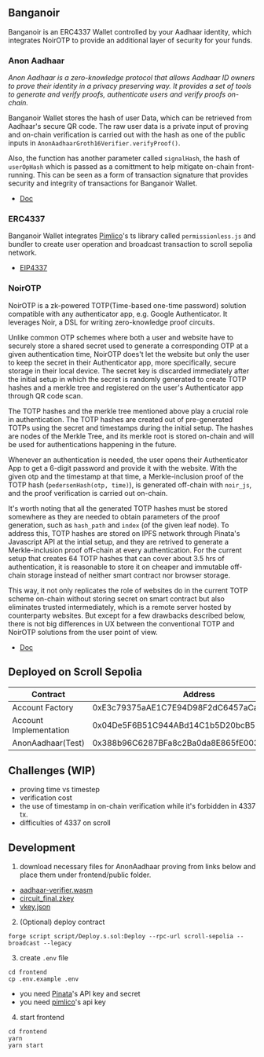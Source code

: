 ## Banganoir

Banganoir is an ERC4337 Wallet controlled by your Aadhaar identity, which integrates NoirOTP to provide an additional layer of security for your funds.

### Anon Aadhaar

_Anon Aadhaar is a zero-knowledge protocol that allows Aadhaar ID owners to prove their identity in a privacy preserving way. It provides a set of tools to generate and verify proofs, authenticate users and verify proofs on-chain._

Banganoir Wallet stores the hash of user Data, which can be retrieved from Aadhaar's secure QR code. The raw user data is a private input of proving and on-chain verification is carried out with the hash as one of the public inputs in `AnonAadhaarGroth16Verifier.verifyProof()`.

Also, the function has another parameter called `signalHash`, the hash of `userOpHash` which is passed as a comittment to help mitigate on-chain front-running. This can be seen as a form of transaction signature that provides security and integrity of transactions for Banganoir Wallet.

- [Doc](https://github.com/anon-aadhaar/anon-aadhaar)

### ERC4337

Banganoir Wallet integrates [Pimlico](pimlico.io)'s ts library called `permissionless.js` and bundler to create user operation and broadcast transaction to scroll sepolia network.

- [EIP4337](https://eips.ethereum.org/EIPS/eip-4337)

### NoirOTP

NoirOTP is a zk-powered TOTP(Time-based one-time password) solution compatible with any authenticator app, e.g. Google Authenticator. It leverages Noir, a DSL for writing zero-knowledge proof circuits.

Unlike common OTP schemes where both a user and website have to securely store a shared secret used to generate a corresponding OTP at a given authentication time, NoirOTP does't let the website but only the user to keep the secret in their Authenticator app, more specifically, secure storage in their local device. The secret key is discarded immediately after the initial setup in which the secret is randomly generated to create TOTP hashes and a merkle tree and registered on the user's Authenticator app through QR code scan.

The TOTP hashes and the merkle tree mentioned above play a crucial role in authentication. The TOTP hashes are created out of pre-generated TOTPs using the secret and timestamps during the initial setup. The hashes are nodes of the Merkle Tree, and its merkle root is stored on-chain and will be used for authentications happening in the future.

Whenever an authentication is needed, the user opens their Authenticator App to get a 6-digit password and provide it with the website. With the given otp and the timestamp at that time, a Merkle-inclusion proof of the TOTP hash (`pedersenHash(otp, time)`), is generated off-chain with `noir_js`, and the proof verification is carried out on-chain.

It's worth noting that all the generated TOTP hashes must be stored somewhere as they are needed to obtain parameters of the proof generation, such as `hash_path` and `index` (of the given leaf node). To address this, TOTP hashes are stored on IPFS network through Pinata's Javascript API at the intial setup, and they are retrived to generate a Merkle-inclusion proof off-chain at every authentication. For the current setup that creates 64 TOTP hashes that can cover about 3.5 hrs of authentication, it is reasonable to store it on cheaper and immutable off-chain storage instead of neither smart contract nor browser storage.

This way, it not only replicates the role of websites do in the current TOTP scheme on-chain without storing secret on smart contract but also eliminates trusted intermediately, which is a remote server hosted by counterparty websites. But except for a few drawbacks described below, there is not big differences in UX between the conventional TOTP and NoirOTP solutions from the user point of view.

- [Doc](https://noir-lang.org/docs/)

## Deployed on Scroll Sepolia

| Contract               | Address                                    |
| ---------------------- | ------------------------------------------ |
| Account Factory        | 0xE3c79375aAE1C7E94D98F2dC6457aCa8fA0C9A47 |
| Account Implementation | 0x04De5F6B51C944ABd14C1b5D20bcB56856c08176 |
| AnonAadhaar(Test)      | 0x388b96C6287BFa8c2Ba0da8E865fE003EDBf762A |

## Challenges (WIP)

- proving time vs timestep
- verification cost
- the use of timestamp in on-chain verification while it's forbidden in 4337 tx.
- difficulties of 4337 on scroll

## Development

1. download necessary files for AnonAadhaar proving from links below and place them under frontend/public folder.

- [aadhaar-verifier.wasm](https://d1l6t78iyuhldt.cloudfront.net/aadhaar-verifier.wasm)
- [circuit_final.zkey](https://d1l6t78iyuhldt.cloudfront.net/circuit_final.zkey)
- [vkey.json](https://d1l6t78iyuhldt.cloudfront.net/vkey.json)

2. (Optional) deploy contract

```shell
forge script script/Deploy.s.sol:Deploy --rpc-url scroll-sepolia --broadcast --legacy
```

3. create `.env` file

```shell
cd frontend
cp .env.example .env
```

- you need [Pinata](https://app.pinata.cloud/register)'s API key and secret
- you need [pimlico](https://dashboard.pimlico.io/)'s api key

4. start frontend

```shell
cd frontend
yarn
yarn start
```
